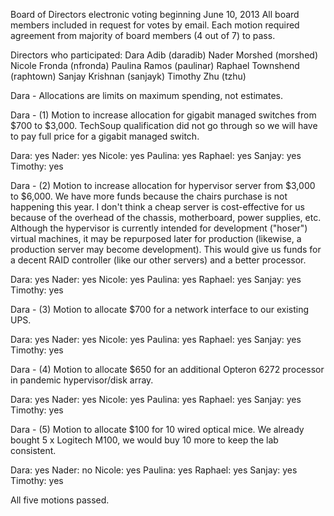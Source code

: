 Board of Directors electronic voting beginning June 10, 2013
All board members included in request for votes by email. Each motion
required agreement from majority of board members (4 out of 7) to
pass.

Directors who participated:
Dara Adib (daradib)
Nader Morshed (morshed)
Nicole Fronda (nfronda)
Paulina Ramos (paulinar)
Raphael Townshend (raphtown)
Sanjay Krishnan (sanjayk)
Timothy Zhu (tzhu)

Dara - Allocations are limits on maximum spending, not estimates.

Dara - (1) Motion to increase allocation for gigabit managed switches
from $700 to $3,000. TechSoup qualification did not go through so we
will have to pay full price for a gigabit managed switch.

Dara: yes
Nader: yes
Nicole: yes
Paulina: yes
Raphael: yes
Sanjay: yes
Timothy: yes

Dara - (2) Motion to increase allocation for hypervisor server from
$3,000 to $6,000. We have more funds because the chairs purchase is
not happening this year. I don't think a cheap server is
cost-effective for us because of the overhead of the chassis,
motherboard, power supplies, etc. Although the hypervisor is currently
intended for development ("hoser") virtual machines, it may be
repurposed later for production (likewise, a production server may
become development). This would give us funds for a decent RAID
controller (like our other servers) and a better processor.

Dara: yes
Nader: yes
Nicole: yes
Paulina: yes
Raphael: yes
Sanjay: yes
Timothy: yes

Dara - (3) Motion to allocate $700 for a network interface to our existing UPS.

Dara: yes
Nader: yes
Nicole: yes
Paulina: yes
Raphael: yes
Sanjay: yes
Timothy: yes

Dara - (4) Motion to allocate $650 for an additional Opteron 6272
processor in pandemic hypervisor/disk array.

Dara: yes
Nader: yes
Nicole: yes
Paulina: yes
Raphael: yes
Sanjay: yes
Timothy: yes

Dara - (5) Motion to allocate $100 for 10 wired optical mice. We
already bought 5 x Logitech M100, we would buy 10 more to keep the lab
consistent.

Dara: yes
Nader: no
Nicole: yes
Paulina: yes
Raphael: yes
Sanjay: yes
Timothy: yes

All five motions passed.
